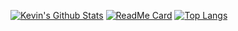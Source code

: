 [![Kevin's Github Stats](https://github-readme-stats.vercel.app/api?username=kevinjl321&count_private=true&show_icons=true&theme=radical)](https://github.com/anuraghazra/github-readme-stats)
[![ReadMe Card](https://github-readme-stats.vercel.app/api/pin/?username=kevinjl321&repo=portfolio&theme=radical)](https://github.com/anuraghazra/github-readme-stats)
[![Top Langs](https://github-readme-stats.vercel.app/api/top-langs/?username=kevinjl321&layout=compact&theme=radica)](https://github.com/anuraghazra/github-readme-stats)
